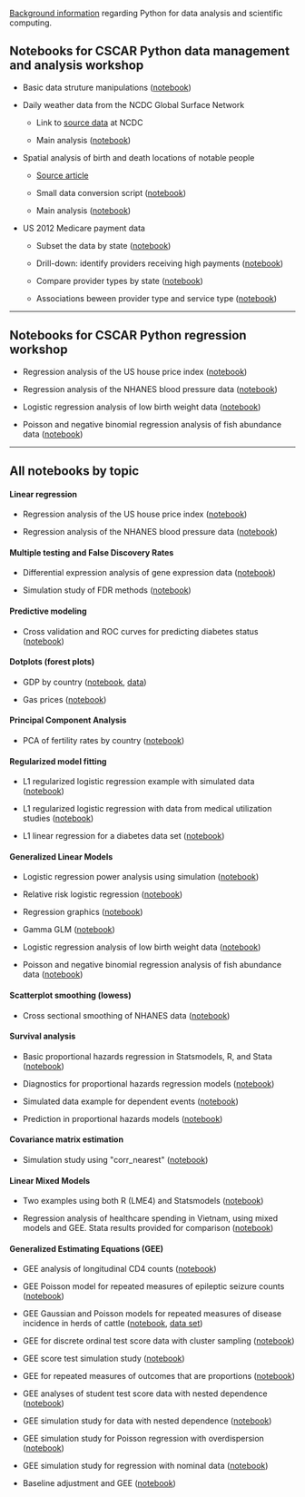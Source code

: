 [Background information](python_practicalities.html) regarding Python
for data analysis and scientific computing.

## Notebooks for CSCAR Python data management and analysis workshop

+ Basic data struture manipulations ([notebook](http://nbviewer.ipython.org/urls/umich.box.com/shared/static/a5ar3lppsrl3r62pqkqzkuy9vmjts11c.ipynb))

+ Daily weather data from the NCDC Global Surface Network

    - Link to [source data](ftp://ftp.ncdc.noaa.gov/pub/data/ghcn/daily/) at NCDC

    - Main analysis ([notebook](http://nbviewer.ipython.org/urls/umich.box.com/shared/static/yswkatnuxkkc32desjz5a3qnxvmw7m27.ipynb))

+ Spatial analysis of birth and death locations of notable people

    - [Source article](http://www.sciencemag.org/content/345/6196/558.full)

    - Small data conversion script ([notebook](http://nbviewer.ipython.org/github/kshedden/python-workshop/blob/master/Cultural_history/convert_to_csv.ipynb))

    - Main analysis ([notebook](http://nbviewer.ipython.org/urls/umich.box.com/shared/static/p4yki3aq1f8l6hl3cuhc1a880vk7qtnc.ipynb))

+ US 2012 Medicare payment data

    - Subset the data by state ([notebook](http://nbviewer.ipython.org/github/kshedden/python-workshop/blob/master/Medicare/state_subset.ipynb))

    - Drill-down: identify providers receiving high payments ([notebook](http://nbviewer.ipython.org/github/kshedden/python-workshop/blob/master/Medicare/high_payment_providers.ipynb))

    - Compare provider types by state ([notebook](http://nbviewer.ipython.org/github/kshedden/python-workshop/blob/master/Medicare/compare_provider_types_state.ipynb))

    - Associations beween provider type and service type ([notebook](http://nbviewer.ipython.org/github/kshedden/python-workshop/blob/master/Medicare/provider_service_assoc.ipynb))

---

## Notebooks for CSCAR Python regression workshop

+ Regression analysis of the US house price index ([notebook](http://nbviewer.ipython.org/urls/umich.box.com/shared/static/vlrazg0wglamfqeqhp4y.ipynb))

+ Regression analysis of the NHANES blood pressure data ([notebook](http://nbviewer.ipython.org/urls/umich.box.com/shared/static/qgse7s6x8wl7xzchliti.ipynb))

+ Logistic regression analysis of low birth weight data ([notebook](http://nbviewer.ipython.org/urls/umich.box.com/shared/static/20nyq9kap75rhet9eujh.ipynb))

+ Poisson and negative binomial regression analysis of fish abundance data ([notebook](http://nbviewer.ipython.org/urls/umich.box.com/shared/static/0lgt5635uo6rhakjj9d5.ipynb))

---

## All notebooks by topic

#### Linear regression

+ Regression analysis of the US house price index ([notebook](http://nbviewer.ipython.org/urls/umich.box.com/shared/static/vlrazg0wglamfqeqhp4y.ipynb))

+ Regression analysis of the NHANES blood pressure data ([notebook](http://nbviewer.ipython.org/urls/umich.box.com/shared/static/qgse7s6x8wl7xzchliti.ipynb))

#### Multiple testing and False Discovery Rates

+ Differential expression analysis of gene expression data ([notebook](http://nbviewer.ipython.org/urls/umich.box.com/shared/static/7kh8amlez7bx3qlqa6aa.ipynb))

+ Simulation study of FDR methods ([notebook](http://nbviewer.ipython.org/urls/umich.box.com/shared/static/wtmzw5hmpe1pbb2cug6x.ipynb))

#### Predictive modeling

+ Cross validation and ROC curves for predicting diabetes status ([notebook](http://nbviewer.ipython.org/urls/umich.box.com/shared/static/aouhn2mci77opm3v89vc.ipynb))

#### Dotplots (forest plots)

+ GDP by country ([notebook](http://nbviewer.ipython.org/urls/umich.box.com/shared/static/oxsz9tlg19clhzi422i4.ipynb),
[data](https://umich.box.com/shared/static/uxpesc1pix3gedyecggp.csv))

+ Gas prices ([notebook](http://nbviewer.ipython.org/urls/umich.box.com/shared/static/oh717lkxczhseep71lao.ipynb))

#### Principal Component Analysis

+ PCA of fertility rates by country ([notebook](http://nbviewer.ipython.org/urls/umich.box.com/shared/static/6m7f4lw9bdog241kqcmb.ipynb))

#### Regularized model fitting

+ L1 regularized logistic regression example with simulated data ([notebook](http://nbviewer.ipython.org/urls/umich.box.com/shared/static/ck0n67gt1sxaiwj9bp2c.ipynb))

+ L1 regularized logistic regression with data from medical utilization studies ([notebook](http://nbviewer.ipython.org/urls/umich.box.com/shared/static/az63gav7ly7y7jbxe9zd.ipynb))

+ L1 linear regression for a diabetes data set ([notebook](http://nbviewer.ipython.org/urls/umich.box.com/shared/static/rg4sbfag376a5ffbhs47.ipynb))

#### Generalized Linear Models

+ Logistic regression power analysis using simulation ([notebook](http://nbviewer.ipython.org/urls/umich.box.com/shared/static/ttstmmi3ushthhkl0g33.ipynb))

+ Relative risk logistic regression ([notebook](http://nbviewer.ipython.org/urls/umich.box.com/shared/static/60n20u2i871xzd7q21gl.ipynb))

+ Regression graphics ([notebook](http://nbviewer.ipython.org/urls/umich.box.com/shared/static/lw8pzvzgi9bq5baaca0i4e2dfhsqmm80.ipynb))

+ Gamma GLM ([notebook](http://nbviewer.ipython.org/urls/umich.box.com/shared/static/n0nsh9d765t3snl907vc.ipynb))

+ Logistic regression analysis of low birth weight data ([notebook](http://nbviewer.ipython.org/urls/umich.box.com/shared/static/20nyq9kap75rhet9eujh.ipynb))

+ Poisson and negative binomial regression analysis of fish abundance data ([notebook](http://nbviewer.ipython.org/urls/umich.box.com/shared/static/0lgt5635uo6rhakjj9d5.ipynb))

#### Scatterplot smoothing (lowess)

+ Cross sectional smoothing of NHANES data ([notebook](http://nbviewer.ipython.org/urls/umich.box.com/shared/static/uu936njshiti7ymdh0dp.ipynb))

#### Survival analysis

+ Basic proportional hazards regression in Statsmodels, R, and Stata ([notebook](http://nbviewer.ipython.org/urls/umich.box.com/shared/static/epie6pcdk1rgb10zcd5v.ipynb))

+ Diagnostics for proportional hazards regression models ([notebook](http://nbviewer.ipython.org/urls/umich.box.com/shared/static/hyw87uy0cgc1bi9epg0t.ipynb))

+ Simulated data example for dependent events ([notebook](http://nbviewer.ipython.org/urls/umich.box.com/shared/static/1187gaws4aip9o5d2o3k.ipynb))

+ Prediction in proportional hazards models ([notebook](http://nbviewer.ipython.org/urls/umich.box.com/shared/static/r7sz17s96cwvemwfix7b.ipynb))

#### Covariance matrix estimation

+ Simulation study using "corr_nearest" ([notebook](http://nbviewer.ipython.org/urls/umich.box.com/shared/static/34c0ntt6darq0hn2fua5.ipynb))

#### Linear Mixed Models

+ Two examples using both R (LME4) and Statsmodels ([notebook](http://nbviewer.ipython.org/urls/umich.box.com/shared/static/6tfc1e0q6jincsv5pgfa.ipynb))

+ Regression analysis of healthcare spending in Vietnam, using mixed models and GEE.  Stata results provided for comparison ([notebook](http://nbviewer.ipython.org/urls/umich.box.com/shared/static/lc6uf6dmabmitjbup3yt.ipynb))

#### Generalized Estimating Equations (GEE)

+ GEE analysis of longitudinal CD4 counts ([notebook](http://nbviewer.ipython.org/urls/umich.box.com/shared/static/zyl08wsmxwoh6ts70v4o.ipynb))

+ GEE Poisson model for repeated measures of epileptic seizure counts ([notebook](http://nbviewer.ipython.org/urls/umich.box.com/shared/static/ir0bnkup9rywmqd54zvm.ipynb))

+ GEE Gaussian and Poisson models for repeated measures of disease incidence in herds of cattle ([notebook](http://nbviewer.ipython.org/urls/umich.box.com/shared/static/zyajjg1dxf2nmamztheg.ipynb),
[data set](https://umich.box.com/shared/static/sjbisw92zmljjfxkp8fp.csv))

+ GEE for discrete ordinal test score data with cluster sampling ([notebook](http://nbviewer.ipython.org/urls/umich.box.com/shared/static/y1fw0iameuixrq9zt02d.ipynb))

+ GEE score test simulation study ([notebook](http://nbviewer.ipython.org/urls/umich.box.com/shared/static/mlc77aixvwl43xe9vvjf.ipynb))

+ GEE for repeated measures of outcomes that are proportions ([notebook](http://nbviewer.ipython.org/urls/umich.box.com/shared/static/y0azjuau3t21b7p11m56.ipynb))

+ GEE analyses of student test score data with nested dependence ([notebook](http://nbviewer.ipython.org/urls/umich.box.com/shared/static/wt4jlup9nwbt2d69xvm6.ipynb))

+ GEE simulation study for data with nested dependence ([notebook](http://nbviewer.ipython.org/urls/umich.box.com/shared/static/7dmmgmaekk2gh9h6ztcw.ipynb))

+ GEE simulation study for Poisson regression with overdispersion ([notebook](http://nbviewer.ipython.org/urls/umich.box.com/shared/static/y20u25cxot26kg0mbfys.ipynb))

+ GEE simulation study for regression with nominal data ([notebook](http://nbviewer.ipython.org/urls/umich.box.com/shared/static/wwwlg3z8as0layod22lx.ipynb))

+ Baseline adjustment and GEE ([notebook](http://nbviewer.ipython.org/urls/umich.box.com/shared/static/jiua9do8pwqafvnhce31chmv1c9ym63i.ipynb))